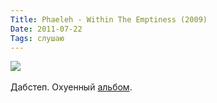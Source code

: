 ```yaml
---
Title: Phaeleh - Within The Emptiness (2009)
Date: 2011-07-22
Tags: слушаю
---
```


<div class="text"><img src="http://dl.dropbox.com/u/140528/site/within_the_emptiness.jpg" /><br /><br />
Дабстеп. Охуенный <a href="http://www.discogs.com/Phaeleh-Within-The-Emptiness/release/1964062">альбом</a>.</div>